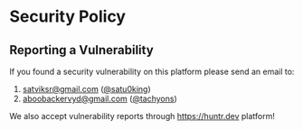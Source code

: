 # Security Policy


## Reporting a Vulnerability

If you found a security vulnerability on this platform please send an email to:

1. satviksr@gmail.com ([@satu0king](https://github.com/satu0king))
2. aboobackervyd@gmail.com ([@tachyons](https://github.com/tachyons))

We also accept vulnerability reports through https://huntr.dev platform!
